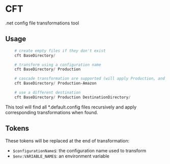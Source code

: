 CFT
===

.net config file transformations tool

## Usage

``` powershell
    # create empty files if they don't exist
    cft BaseDirectory/

    # transform using a configuration name
    cft BaseDirectory/ Production

    # cascade transformation are supported (will apply Production, and then Production-Amazon if found)
    cft BaseDirectory/ Production-Amazon

    # use a different destination
    cft BaseDirectory/ Production DestinationDirectory/
```

This tool will find all *.default.config files recursively and apply corresponding transformations when found.

## Tokens

These tokens will be replaced at the end of transformation:

 - ```$configurationName$```: the configuration name used to transform
 - ```$env:VARIABLE_NAME$```: an environment variable
